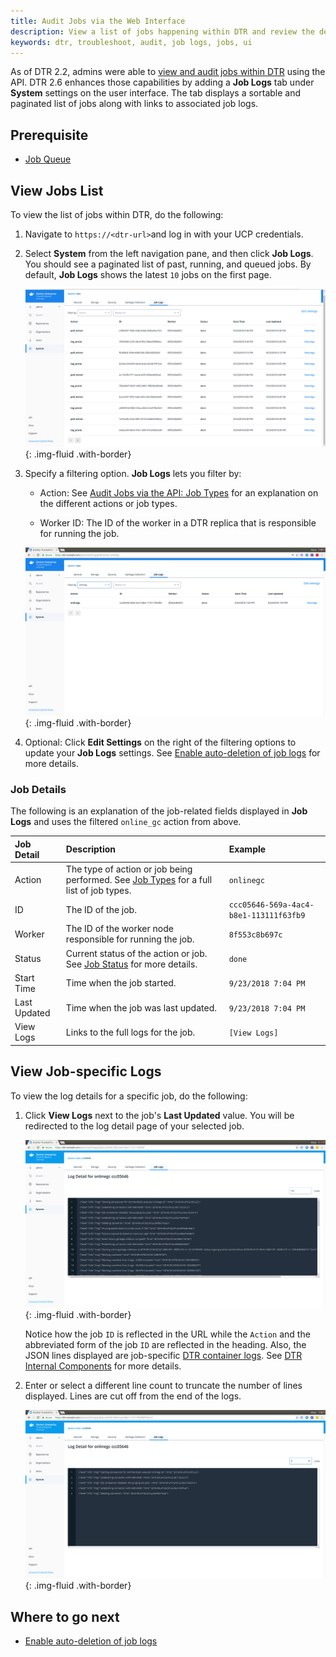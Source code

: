 ```yaml
---
title: Audit Jobs via the Web Interface
description: View a list of jobs happening within DTR and review the detailed logs for each job.
keywords: dtr, troubleshoot, audit, job logs, jobs, ui
---
```


As of DTR 2.2, admins were able to [view and audit jobs within DTR](audit-jobs-via-api) using the API. DTR 2.6 enhances those capabilities by adding a **Job Logs** tab under **System** settings on the user interface. The tab displays a sortable and paginated list of jobs along with links to associated job logs.

## Prerequisite
   * [Job Queue](job-queue.md)

## View Jobs List

To view the list of jobs within DTR, do the following:

1. Navigate to `https://<dtr-url>`and log in with your UCP credentials.

2. Select **System** from the left navigation pane, and then click **Job Logs**. You should see a paginated list of past, running, and queued jobs. By default, **Job Logs** shows the latest `10` jobs on the first page.

    ![](../../images/view-job-logs-1.png){: .img-fluid .with-border}

 	
3. Specify a filtering option. **Job Logs** lets you filter by:

	* Action: See [Audit Jobs via the API: Job Types](job-queue/#job-types) for an explanation on the different actions or job types.

	* Worker ID: The ID of the worker in a DTR replica that is responsible for running the job.

    ![](../../images/view-job-logs-2.png){: .img-fluid .with-border}


4. Optional: Click **Edit Settings** on the right of the filtering options to update your **Job Logs** settings. See [Enable auto-deletion of job logs](auto-delete-job-logs) for more details.

### Job Details

The following is an explanation of the job-related fields displayed in **Job Logs** and uses the filtered `online_gc` action from above.

| Job Detail          | Description                                        | Example |
|:----------------|:-------------------------------------------------|:--------|
| Action        |  The type of action or job being performed. See [Job Types](./job-queue/#job-types) for a full list of job types. | `onlinegc`
| ID  | The ID of the job. | `ccc05646-569a-4ac4-b8e1-113111f63fb9` |
| Worker        | The ID of the worker node responsible for running the job. | `8f553c8b697c`|
| Status | Current status of the action or job. See [Job Status](./job-queue/#job-status) for more details.  | `done` |
| Start Time | Time when the job started. | `9/23/2018 7:04 PM` |
| Last Updated | Time when the job was last updated. | `9/23/2018 7:04 PM` |
| View Logs | Links to the full logs for the job.  | `[View Logs]` |

## View Job-specific Logs

To view the log details for a specific job, do the following:

1. Click **View Logs** next to the job's **Last Updated** value. You will be redirected to the log detail page of your selected job.

    ![](../../images/view-job-logs-3.png){: .img-fluid .with-border}


    Notice how the job `ID` is reflected in the URL while the `Action` and the abbreviated form of the job `ID` are reflected in the heading. Also, the JSON lines displayed are job-specific [DTR container logs](https://success.docker.com/article/how-to-check-the-docker-trusted-registry-dtr-logs). See [DTR Internal Components](../../architecture/#dtr-internal-components) for more details.

2. Enter or select a different line count to truncate the number of lines displayed. Lines are cut off from the end of the logs.

    ![](../../images/view-job-logs-4.png){: .img-fluid .with-border}


## Where to go next

- [Enable auto-deletion of job logs](./auto-delete-job-logs.md)
